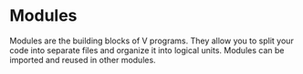 # Modules

Modules are the building blocks of V programs. 
They allow you to split your code into separate files and organize it into logical units. 
Modules can be imported and reused in other modules.

